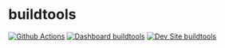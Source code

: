 # buildtools

[![Github Actions](https://github.com/dschmidtadv/buildtools/actions/workflows/build_deploy_and_test.yml/badge.svg)](https://github.com/dschmidtadv/buildtools/actions/workflows/build_deploy_and_test.yml)
[![Dashboard buildtools](https://img.shields.io/badge/dashboard-buildtools-yellow.svg)](https://dashboard.pantheon.io/sites/fcdd836a-fee6-492f-8b07-dee95a63c8fc#dev/code)
[![Dev Site buildtools](https://img.shields.io/badge/site-buildtools-blue.svg)](http://dev-buildtools.pantheonsite.io/)

